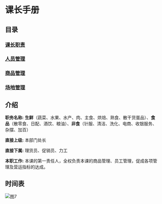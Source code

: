 # 课长手册

## 目录

### [课长职责](/kezhang_notes/课长职责.md)

### [人员管理](/kezhang_notes/人员管理.md)

### [商品管理](/kezhang_notes/商品管理.md)

### [场地管理](/kezhang_notes/场地管理.md)

## 介绍

**职务名称:** **生鲜**（蔬菜、水果、水产、肉、主食、烘焙、熟食、散干货蛋品）、**食品**（散零食、日配、酒饮、粮油）、**非食**（针服、清洁、洗化、电商、收银服务、杂摆、加百）<br>

**直接上级:** 本部门处长<br>

**直接下属:** 理货员、促销员、力工<br>

**本职工作:** 本课的第一责任人，全权负责本课的商品管理、员工管理，促成各项管理及营运指标的达成。<br>

## 时间表

![图7](/images/图7.jpg)
